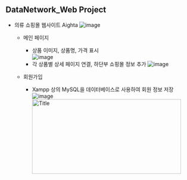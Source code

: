 ## DataNetwork_Web Project


* 의류 쇼핑몰 웹사이트 Aighta
![image](https://user-images.githubusercontent.com/89721794/209170498-447922a4-6e22-418a-9c60-3eae5caa2c15.png)

  - 메인 페이지  
     - 상품 이미지, 상품명, 가격 표시   
![image](https://user-images.githubusercontent.com/89721794/209170701-e81354e6-13c1-4d66-80d7-1a95e3075d1b.png)
     - 각 상품별 상세 페이지 연결, 하단부 쇼핑몰 정보 추가
![image](https://user-images.githubusercontent.com/89721794/209170746-662edfc8-c05c-4b18-ab33-9d05ad67a863.png)   
   
   - 회원가입   
      - Xampp 상의 MySQL을 데이터베이스로 사용하여 회원 정보 저장
![image](https://user-images.githubusercontent.com/89721794/209170884-b21211d0-b28b-4f1f-a8e8-98d658f7e681.png)
<img src="https://user-images.githubusercontent.com/89721794/209170895-f84a3e43-4c8d-4fee-93ed-2757e094eb21.png" width="400px" height="200px" title="px(300)" alt="Title"></img><br/>
